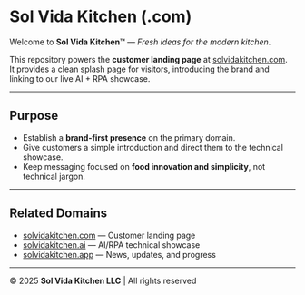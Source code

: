 # Sol Vida Kitchen (.com)

Welcome to **Sol Vida Kitchen™** — *Fresh ideas for the modern kitchen*.  

This repository powers the **customer landing page** at [solvidakitchen.com](https://solvidakitchen.com).  
It provides a clean splash page for visitors, introducing the brand and linking to our live AI + RPA showcase.  

---

## Purpose
- Establish a **brand-first presence** on the primary domain.  
- Give customers a simple introduction and direct them to the technical showcase.  
- Keep messaging focused on **food innovation and simplicity**, not technical jargon.  

---

## Related Domains
- [solvidakitchen.com](https://solvidakitchen.com) — Customer landing page  
- [solvidakitchen.ai](https://solvidakitchen.ai) — AI/RPA technical showcase  
- [solvidakitchen.app](https://solvidakitchen.app) — News, updates, and progress  

---

© 2025 **Sol Vida Kitchen LLC** | All rights reserved
